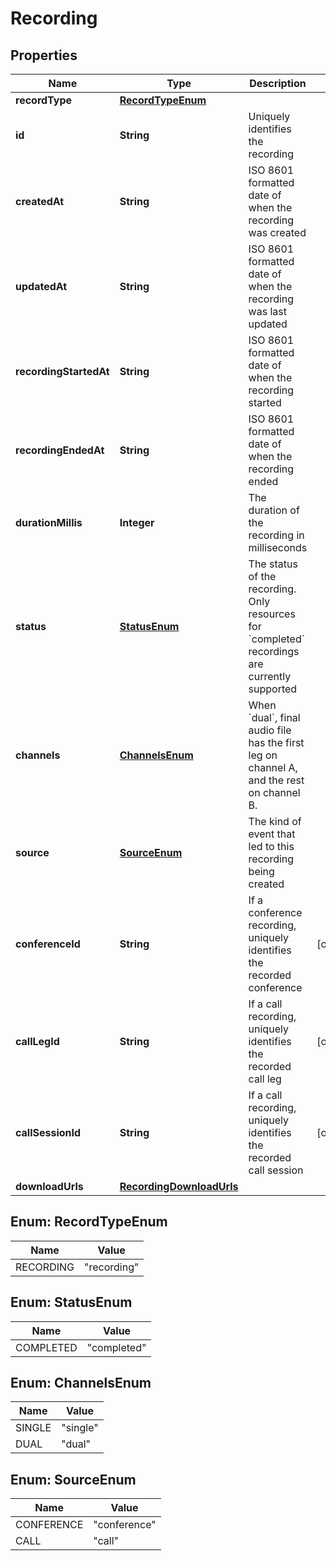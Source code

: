 

# Recording


## Properties

Name | Type | Description | Notes
------------ | ------------- | ------------- | -------------
**recordType** | [**RecordTypeEnum**](#RecordTypeEnum) |  | 
**id** | **String** | Uniquely identifies the recording | 
**createdAt** | **String** | ISO 8601 formatted date of when the recording was created | 
**updatedAt** | **String** | ISO 8601 formatted date of when the recording was last updated | 
**recordingStartedAt** | **String** | ISO 8601 formatted date of when the recording started | 
**recordingEndedAt** | **String** | ISO 8601 formatted date of when the recording ended | 
**durationMillis** | **Integer** | The duration of the recording in milliseconds | 
**status** | [**StatusEnum**](#StatusEnum) | The status of the recording. Only resources for &#x60;completed&#x60; recordings are currently supported | 
**channels** | [**ChannelsEnum**](#ChannelsEnum) | When &#x60;dual&#x60;, final audio file has the first leg on channel A, and the rest on channel B. | 
**source** | [**SourceEnum**](#SourceEnum) | The kind of event that led to this recording being created | 
**conferenceId** | **String** | If a conference recording, uniquely identifies the recorded conference |  [optional]
**callLegId** | **String** | If a call recording, uniquely identifies the recorded call leg |  [optional]
**callSessionId** | **String** | If a call recording, uniquely identifies the recorded call session |  [optional]
**downloadUrls** | [**RecordingDownloadUrls**](RecordingDownloadUrls.md) |  | 



## Enum: RecordTypeEnum

Name | Value
---- | -----
RECORDING | &quot;recording&quot;



## Enum: StatusEnum

Name | Value
---- | -----
COMPLETED | &quot;completed&quot;



## Enum: ChannelsEnum

Name | Value
---- | -----
SINGLE | &quot;single&quot;
DUAL | &quot;dual&quot;



## Enum: SourceEnum

Name | Value
---- | -----
CONFERENCE | &quot;conference&quot;
CALL | &quot;call&quot;



